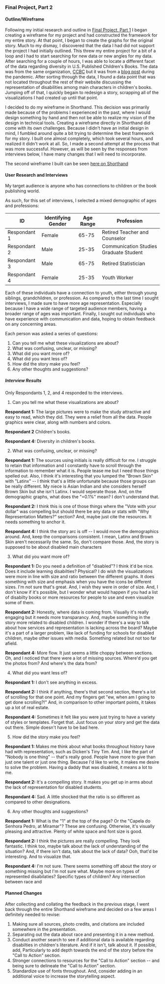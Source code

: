 ### Final Project, Part 2

#### Outline/Wireframe
Following my initial research and outline in [Final Project, Part 1](https://s-carmack.github.io/carmack-portfolio/Final-Project-Part-1_shunshocarmack.html) I began creating a wireframe for my project and had constructed the framework for my entire story. At that point, I began to create the graphs for the original story. Much to my dismay, I discovered that the data I had did not support the project I had initially outlined. This threw my entire project for a bit of a loop and I had to start searching for new data or new angles for my data. After searching for a couple of hours, I was able to locate a different facet of the data regarding diversity in U.S. Published Children's Books. The data was from the same organization, [CCBC](https://ccbc.education.wisc.edu/) but it was from a [blog post](http://ccblogc.blogspot.com/2020/06/the-numbers-are-in-2019-ccbc-diversity.html) during the pandemic. After sorting through the data, I found a data point that was not located throughout the rest of their website discussing the representation of disabilities among main characters in children's books. Jumping off of that, I quickly begain to redesign a story, scrapping all of the visualizations I had created up until that point.

I decided to do my wireframe in Shorthand. This decision was primarily made because of the problems I experienced in the past, where I would design something by hand and then not be able to realize my vision of the design in technical tools. Creating a wireframe directly in Shorthand did come with its own challenges. Because I didn't have an initial design in mind, I fumbled around quite a bit trying to determine the best framework for my story. I built one almost completely, which took several hours, and realized it didn't work at all. So, I made a second attempt at the process that was more successful. However, as will be seen by the responses from interviews below, I have many changes that I will need to incorporate.

The second wireframe I built can be seen [here on Shorthand](https://preview.shorthand.com/6soCIw45tC3tUNzi)

#### User Research and Interviews

My target audience is anyone who has connections to children or the book publishing world.

As such, for this set of interviews, I selected a mixed demographic of ages and professions:

ID | Identifying Gender | Age Range | Profession
---|---|---|---
Respondant 1 | Female | 65-75 | Retired Teacher and Counselor
Respondant 2 | Male | 25-35 | Communication Studies Graduate Student
Respondant 3 | Male | 65-75 | Retired Statistician
Respondant 4 | Female | 25-35 | Youth Worker

Each of these individuals have a connection to youth, either through young siblings, grandchildren, or profession. As compared to the last time I sought interviews, I made sure to have more age representation. Especially because I have a wide range of targeted audience members, having a broader range of ages was important. Finally, I sought out individuals who have experience with communication and data, hoping to obtain feedback on any concerning areas.

Each person was asked a series of questions:
1. Can you tell me what these visualizations are about?
2. What was confusing, unclear, or missing?
3. What did you want more of?
4. What did you want less of?
5. How did the story make you feel?
6. Any other thoughts and suggestions?


##### Interview Results
Only Respondants 1, 2, and 4 responded to the interviews.

1. Can you tell me what these visualizations are about?

**Respondant 1:** The large pictures were to make the study attractive and easy to read, which they did. They were a relief from all the data. People graphics were clear, along with numbers and colors. 

**Respondant 2** Children's books.

**Respondant 4:** Diversity in children's books.


2. What was confusing, unclear, or missing?

**Respondant 1:** The sources using initials is really difficult for me. I struggle to retain that information and I constantly have to scroll through the information to remember what it is. People tease me but I need those things spelled out. Also, I think it's interesting that you lumped the "Brown Skin" with "Latinx" -- I think that's a little unfortunate because those groups can be really different. My niece is Asian Indian and she considers herself Brown Skin but she isn't Latinx. I would seperate those. And, on the demographic graphs, what does the "=0.1%" mean? I don't understand that.

**Respondant 2:** I think this is one of those things where the "Vote with your dollar" was compelling but should there be any data or stats with "Why Representation Matters?" section? And, maybe just cite the resources. It needs something to anchor it.

**Respondant 4:** I think the story arc is off -- I would move the demographics around. And, keep the comparisons consistent. I mean, Latinx and Brown Skin aren't necessarily the same. So, don't compare those. And, the story is supposed to be about disabled main characters


3. What did you want more of?

**Respondant 1:** Do you need a definition of "disabled"? I think it'd be nice. Does it include learning disabilties? Physical? I do wish the visualizations were more in line with size and ratio between the different graphs. It does something with size and emphasis when you have the icons be different sizes. I'm not sure that's great. And, I wish they were in order of size. And, I don't know if it's possible, but I wonder what would happen if you had a list of disabilty books or more resources for people to use and even visualize some of them.

**Respondant 2:** Honestly, where data is coming from. Visually it's really engaging but it needs more transparancy. And, maybe something in the story more related to disabled children. I wonder if there's a way to talk about how services and representation is lacking across the board? Maybe it's a part of a larger problem, like lack of funding for schools for disabled children, maybe other issues with media. Something related but not too far afield.

**Respondant 4:** More flow. It just seems a little choppy between sections. Oh, and I noticed that there were a lot of missing sources. Where'd you get the photos from? And where's the data from?


4. What did you want less of?

**Respondant 1:** I don't see anything in excess.

**Respondant 2:** I think if anything, there's that second section, there's a lot of scrolling for that one point. And my fingers get "ew, when am I going to get done scrolling?!" And, in comparison to other important points, it takes up a lot of real estate.

**Respondant 4:** Sometimes it felt like you were just trying to have a variety of styles or templates. Forget that. Just focus on your story and get the data out there. Simple doesn't have to be bad here.


5. How did the story make you feel?

**Respondant 1:** Makes me think about what books throughout history have had with representation, such as Dicken's Tiny Tim. And, I like the part of "Nobody is one thing" -- that's really good. People have more to give than just one talent or just one thing. Because I'd like to write, it makes me desire to solve the problem. Having a daddy that was disabled, it means a lot to me.

**Respondant 2:** It's a compelling story. It makes you get up in arms about the lack of representation for disabled students.

**Respondant 4:** Sad. A little shocked that the ratio is so different as compared to other designations. 


6. Any other thoughts and suggestions?

**Respondant 1:** What is the "1" at the top of the page? Or the "Capela do Senhora Pedro, at Miramar"? These are confusing. Otherwise, it's visually pleasing and attractive. Plenty of white space and font size is good.

**Respondant 2:** I think the pictures are really compelling. They look fantastic. I think too, maybe talk about the lack of understanding of the situation? And, if there isn't data, talk about the lack of data? Ooh, that'd be interesting. And to visualize that.

**Respondant 4:** I'm not sure. There seems something off about the story or something missing but I'm not sure what. Maybe more on types of represented disabilaties? Specific types of children? Any intersection between race and 



#### Planned Changes
After collecting and collating the feedback in the previous stage, I went back through the entire Shorthand wireframe and decided on a few areas I definitely needed to revise:
1. Making sure all sources, photo credits, and citations are included somewhere in the presentation.
2. Separating out the data about race and presenting it in a new method.
3. Conduct another search to see if additional data is available regarding disabilties in children's literature. And if it isn't, talk about it. If possible, add, Particularly to add depth towards the end of the story before the "Call to Action" section.
4. Stronger connections to resources for the "Call to Action" section -- and being sure to delineate the "Call to Action" section.
5. Standardize use of fonts throughout. And, consider adding in an additional voice to increase the storytelling aspect.

